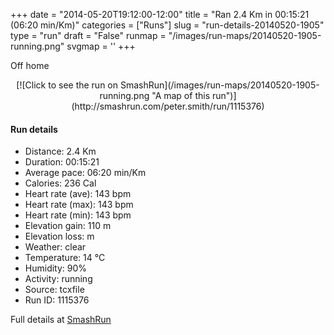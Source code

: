 +++
date = "2014-05-20T19:12:00-12:00"
title = "Ran 2.4 Km in 00:15:21 (06:20 min/Km)"
categories = ["Runs"]
slug = "run-details-20140520-1905"
type = "run"
draft = "False"
runmap = "/images/run-maps/20140520-1905-running.png"
svgmap = '<polyline points="69 0, 67 1, 65 6, 65 12, 62 11, 60 22, 60 23, 53 33, 53 38, 47 41, 43 45, 39 49, 31 62, 33 76, 37 79, 45 78, 44 83, 41 87, 35 100">'
+++

Off home

<!--more-->

<center>
[![Click to see the run on SmashRun](/images/run-maps/20140520-1905-running.png "A map of this run")](http://smashrun.com/peter.smith/run/1115376)
</center>

#### Run details

* Distance: 2.4 Km
* Duration: 00:15:21
* Average pace: 06:20 min/Km
* Calories: 236 Cal
* Heart rate (ave): 143 bpm
* Heart rate (max): 143 bpm
* Heart rate (min): 143 bpm
* Elevation gain: 110 m
* Elevation loss:  m
* Weather: clear
* Temperature: 14 &deg;C
* Humidity: 90%
* Activity: running
* Source: tcxfile
* Run ID: 1115376

Full details at [SmashRun](http://smashrun.com/peter.smith/run/1115376)